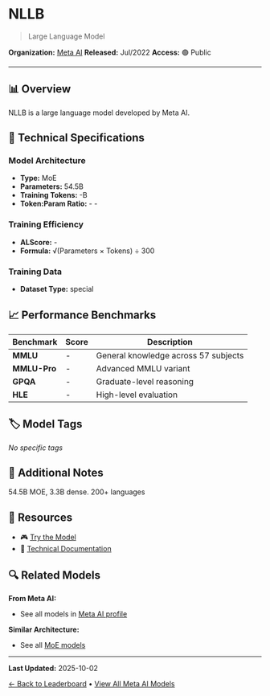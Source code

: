 # NLLB

> Large Language Model

**Organization:** [Meta AI](../../labs/meta-ai.md)
**Released:** Jul/2022
**Access:** 🟢 Public

---

## 📊 Overview

NLLB is a large language model developed by Meta AI.

## 🔧 Technical Specifications

### Model Architecture
- **Type:** MoE
- **Parameters:** 54.5B
- **Training Tokens:** -B
- **Token:Param Ratio:** - -

### Training Efficiency
- **ALScore:** -
- **Formula:** √(Parameters × Tokens) ÷ 300

### Training Data
- **Dataset Type:** special

## 📈 Performance Benchmarks

| Benchmark | Score | Description |
|-----------|-------|-------------|
| **MMLU** | - | General knowledge across 57 subjects |
| **MMLU-Pro** | - | Advanced MMLU variant |
| **GPQA** | - | Graduate-level reasoning |
| **HLE** | - | High-level evaluation |

## 🏷️ Model Tags

_No specific tags_

## 📝 Additional Notes

54.5B MOE, 3.3B dense. 200+ languages

## 🔗 Resources

- 🎮 [Try the Model](Github (train/deploy))
- 📄 [Technical Documentation](https://research.facebook.com/publications/no-language-left-behind/)

## 🔍 Related Models

**From Meta AI:**
- See all models in [Meta AI profile](../../labs/meta-ai.md)

**Similar Architecture:**
- See all [MoE models](../../architectures/moe.md)

---

**Last Updated:** 2025-10-02

[← Back to Leaderboard](../../README.md) • [View All Meta AI Models](../../labs/meta-ai.md)

